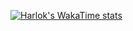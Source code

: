 [![Harlok's WakaTime stats](https://github-readme-stats.vercel.app/api/wakatime?}username=MrUse77)](https://github.com/anuraghazra/github-readme-stats)

<!--
**MrUse77/MrUse77** is a ✨ _special_ ✨ repository because its `README.md` (this file) appears on your GitHub profile.

Here are some ideas to get you started:

- 🔭 I’m currently working on ...
- 🌱 I’m currently learning ...
- 👯 I’m looking to collaborate on ...
- 🤔 I’m looking for help with ...
- 💬 Ask me about ...
- 📫 How to reach me: ...
- 😄 Pronouns: ...
- ⚡ Fun fact: ...
-->
